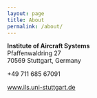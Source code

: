 ```yaml
---
layout: page
title: About
permalink: /about/
---
```


**Institute of Aircraft Systems**<br />
Pfaffenwaldring 27<br />
70569 Stuttgart, Germany

+49 711 685 67091 

www.ils.uni-stuttgart.de